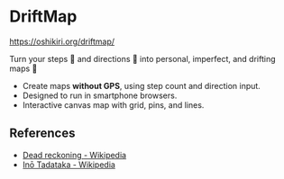 # DriftMap

<https://oshikiri.org/driftmap/>

Turn your steps 👣 and directions 🧭 into personal, imperfect, and drifting maps 🗾

- Create maps **without GPS**, using step count and direction input.
- Designed to run in smartphone browsers.
- Interactive canvas map with grid, pins, and lines.

## References

- [Dead reckoning - Wikipedia](https://en.wikipedia.org/wiki/Dead_reckoning)
- [Inō Tadataka - Wikipedia](https://en.wikipedia.org/wiki/In%C5%8D_Tadataka)
